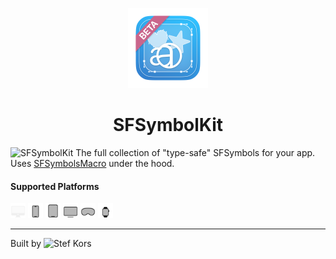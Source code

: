 
<p align="center">
  <img src="AppIconBeta/AppIcon-512.png" height="128">
  <h1 align="center">SFSymbolKit</h1>
</p>

![SFSymbolKit](https://github.com/StefKors/SFSymbolKit) The full collection of "type-safe" SFSymbols for your app. Uses [SFSymbolsMacro](https://github.com/lukepistrol/SFSymbolsMacro) under the hood.

#### Supported Platforms
<p align="left">
  <picture>
    <source media="(prefers-color-scheme: dark)" srcset="Images/icon-macos-f.svg">
    <source media="(prefers-color-scheme: light)" srcset="Images/icon-macos-f-i.svg">
    <img alt="macos active" src="Images/icon-macos-f-i.svg" height="24">
  </picture>

  <picture>
    <source media="(prefers-color-scheme: dark)" srcset="Images/icon-ios-f-i.svg">
    <source media="(prefers-color-scheme: light)" srcset="Images/icon-ios-f.svg">
    <img alt="ios inactive" src="Images/icon-ios-f.svg" height="24">
  </picture>

  <picture>
    <source media="(prefers-color-scheme: dark)" srcset="Images/icon-ipados-f-i.svg">
    <source media="(prefers-color-scheme: light)" srcset="Images/icon-ipados-f.svg">
    <img alt="ipados inactive" src="Images/icon-ipados-f.svg" height="24">
  </picture>

  <picture>
    <source media="(prefers-color-scheme: dark)" srcset="Images/icon-tvos-f-i.svg">
    <source media="(prefers-color-scheme: light)" srcset="Images/icon-tvos-f.svg">
    <img alt="tvos inactive" src="Images/icon-tvos-f.svg" height="24">
  </picture>

  <picture>
    <source media="(prefers-color-scheme: dark)" srcset="Images/icon-visionos-f-i.svg">
    <source media="(prefers-color-scheme: light)" srcset="Images/icon-visionos-f.svg">
    <img alt="visionos inactive" src="Images/icon-visionos-f.svg" height="24">
  </picture>

  <picture>
    <source media="(prefers-color-scheme: dark)" srcset="Images/icon-watchos-f-i.svg">
    <source media="(prefers-color-scheme: light)" srcset="Images/icon-watchos-f.svg">
    <img alt="watchos inactive" src="Images/icon-watchos-f.svg" height="24">
  </picture>

</p>



-------


Built by ![Stef Kors](https://stefkors.com)
